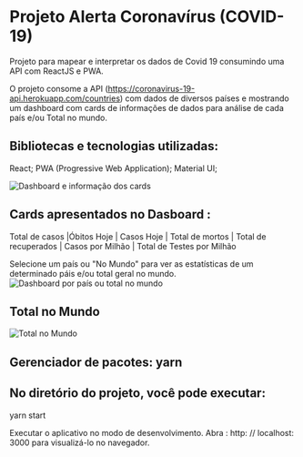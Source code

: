 # Projeto Alerta Coronavírus (COVID-19)

Projeto para mapear e interpretar os dados de Covid 19 consumindo uma API com ReactJS e PWA.

O projeto consome a API
(https://coronavirus-19-api.herokuapp.com/countries) com dados de  diversos países e mostrando um dashboard com cards de informações de dados para análise de cada país e/ou Total no mundo.

## Bibliotecas e tecnologias utilizadas:
React;
PWA (Progressive Web Application);
Material UI;

![Dashboard e informação dos cards](https://i.imgur.com/hDTQALi.png "Dashboard e informação dos cards")

## Cards apresentados no Dasboard :
Total de casos |Óbitos Hoje | Casos Hoje | Total de mortos | Total de recuperados | Casos por Milhão | Total de Testes por Milhão

Selecione um país ou "No Mundo" para ver as estatísticas de um determinado páis e/ou total geral no mundo.
![Dashboard por país ou total no mundo](https://i.imgur.com/a6CbykM.png "Dashboard por país ou total no mundo")

## Total no Mundo
![Total no Mundo](https://i.imgur.com/KTzxd48.png "Total no Mundo")

## Gerenciador de pacotes:  yarn

## No diretório do projeto, você pode executar:

yarn start

Executar o aplicativo no modo de desenvolvimento.
Abra :  http: // localhost: 3000 para visualizá-lo no navegador.
